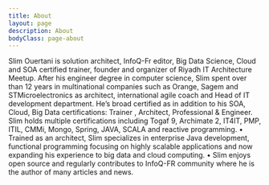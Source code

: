 ```yaml
---
title: About
layout: page
description: About
bodyClass: page-about
---
```


Slim Ouertani is solution architect, InfoQ-Fr editor, Big Data Science, Cloud and SOA certified trainer, founder and organizer of Riyadh IT Architecture Meetup.
After his engineer degree in computer science, Slim spent over than 12 years in multinational companies such as Orange, Sagem and STMicroelectronics as architect, international agile coach and Head of IT development department.
He’s broad certified as in addition to his SOA, Cloud, Big Data certifications: Trainer , Architect, Professional & Engineer.
Slim holds multiple certifications including Togaf 9, Archimate 2, IT4IT, PMP, ITIL, CMMi, Mongo, Spring, JAVA, SCALA and reactive programming.
• Trained as an architect, Slim specializes in enterprise Java development, functional programming focusing on highly scalable applications and now expanding his experience to big data and cloud computing.
• Slim enjoys open source and regularly contributes to InfoQ-FR community where he is the author of many articles and news.
